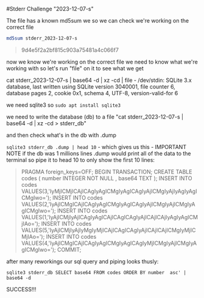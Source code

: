#Stderr Challenge "2023-12-07-s"

The file has a known md5sum we so we can check we're working on the correct file
```bash
md5sum stderr_2023-12-07-s
```
> 9d4e5f2a2bf815c903a75481a4c066f7

now we know we're working on the correct file we need to know what we're working with so let's run "file" on it to see what we get 



cat stderr_2023-12-07-s | base64 -d | xz -cd | file -
/dev/stdin: SQLite 3.x database, last written using SQLite version 3040001, file counter 6, database pages 2, cookie 0x1, schema 4, UTF-8, version-valid-for 6


we need sqlite3 so
```sudo apt install sqlite3```

we need to write the database (db) to a file 
"cat stderr_2023-12-07-s | base64 -d | xz -cd > stderr_db"

and then check what's in the db with .dump

```sqlite3 stderr_db .dump | head 10``` - which gives us this - IMPORTANT NOTE if the db was 1 millions lines .dump would print all of the data to the terminal so pipe it to head 10 to only show the first 10 lines:
                                                                                          
>PRAGMA foreign_keys=OFF;
>BEGIN TRANSACTION;
>CREATE TABLE codes ( number INTEGER NOT NULL , base64 TEXT );
>INSERT INTO codes VALUES(3,'IyMjICMjICAjICAgIyAgICMgIyAgICAgIyAjICMgIyAjIyAgIyAgICMgIwo=');
>INSERT INTO codes VALUES(2,'IyAjICMgICAjICAgIyAgICMgIyAgICAgIyAjICMgIyAjICMgIyAgICMgIwo=');
>INSERT INTO codes VALUES(1,'IyAjICMjIyAjICAgIyAgICAjICAgICAgIyAjICAjICAjIyAgIyAgICMjIAo=');
>INSERT INTO codes VALUES(5,'IyAjICMjIyAjIyMgIyMjICAjICAgICAgIyAjICAjICAjICMgIyMjICMjIAo=');
>INSERT INTO codes VALUES(4,'IyAjICMgICAjICAgIyAgICMgIyAgICAgIyMjICMgIyAjICMgIyAgICMgIwo=');
>COMMIT;


after many reworkings our sql query and piping looks thusly:

```sqlite3 stderr_db SELECT base64 FROM codes ORDER BY number  asc' | base64 -d```


SUCCESS!!!


